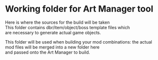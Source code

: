# Working folder for Art Manager tool
Here is where the sources for the build will be taken  
This folder contains dbr/item/object/boss template files which  
are necessary to generate actual game objects.  

This folder will be used when building your mod combinations: the actual mod files will be merged into a new folder here  
and passed onto the Art Manager to build.  